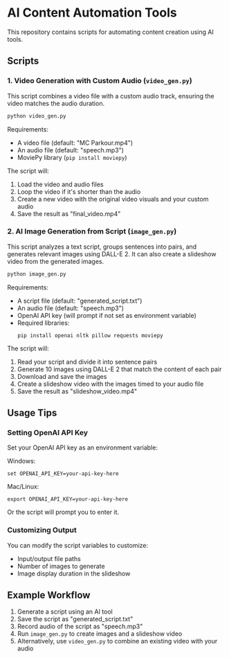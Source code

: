 # AI Content Automation Tools

This repository contains scripts for automating content creation using AI tools.

## Scripts

### 1. Video Generation with Custom Audio (`video_gen.py`)

This script combines a video file with a custom audio track, ensuring the video matches the audio duration.

```python
python video_gen.py
```

Requirements:
- A video file (default: "MC Parkour.mp4")
- An audio file (default: "speech.mp3") 
- MoviePy library (`pip install moviepy`)

The script will:
1. Load the video and audio files
2. Loop the video if it's shorter than the audio
3. Create a new video with the original video visuals and your custom audio
4. Save the result as "final_video.mp4"

### 2. AI Image Generation from Script (`image_gen.py`)

This script analyzes a text script, groups sentences into pairs, and generates relevant images using DALL-E 2. It can also create a slideshow video from the generated images.

```python
python image_gen.py
```

Requirements:
- A script file (default: "generated_script.txt")
- An audio file (default: "speech.mp3")
- OpenAI API key (will prompt if not set as environment variable)
- Required libraries:
  ```
  pip install openai nltk pillow requests moviepy
  ```

The script will:
1. Read your script and divide it into sentence pairs
2. Generate 10 images using DALL-E 2 that match the content of each pair
3. Download and save the images
4. Create a slideshow video with the images timed to your audio file
5. Save the result as "slideshow_video.mp4"

## Usage Tips

### Setting OpenAI API Key

Set your OpenAI API key as an environment variable:

Windows:
```
set OPENAI_API_KEY=your-api-key-here
```

Mac/Linux:
```
export OPENAI_API_KEY=your-api-key-here
```

Or the script will prompt you to enter it.

### Customizing Output

You can modify the script variables to customize:
- Input/output file paths
- Number of images to generate
- Image display duration in the slideshow

## Example Workflow

1. Generate a script using an AI tool
2. Save the script as "generated_script.txt"
3. Record audio of the script as "speech.mp3" 
4. Run `image_gen.py` to create images and a slideshow video
5. Alternatively, use `video_gen.py` to combine an existing video with your audio 